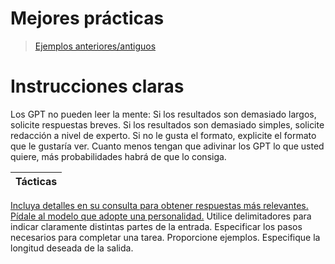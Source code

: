 # Mejores prácticas

> [Ejemplos anteriores/antiguos](../ejemplosAntiguos.md)

# Instrucciones claras

Los GPT no pueden leer la mente: Si los resultados son demasiado largos, solicite respuestas breves. Si los resultados son demasiado simples, solicite redacción a nivel de experto. Si no le gusta el formato, explicite el formato que le gustaría ver. Cuanto menos tengan que adivinar los GPT lo que usted quiere, más probabilidades habrá de que lo consiga.

|Tácticas|
|-|
[Incluya detalles en su consulta para obtener respuestas más relevantes.](incluyaDetalles.md)
[Pídale al modelo que adopte una personalidad.](adoptarPersonalidad.md)
Utilice delimitadores para indicar claramente distintas partes de la entrada.
Especificar los pasos necesarios para completar una tarea.
Proporcione ejemplos.
Especifique la longitud deseada de la salida.


